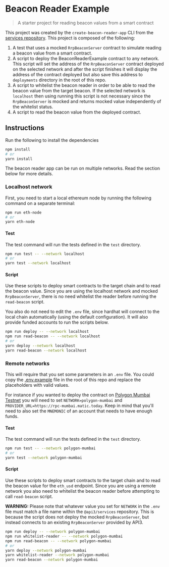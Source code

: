 # Beacon Reader Example

> A starter project for reading beacon values from a smart contract

This project was created by the `create-beacon-reader-app` CLI from the
[services repository](https://github.com/api3dao/services). This project is
composed of the following:

1. A test that uses a mocked `RrpBeaconServer` contract to simulate reading a
   beacon value from a smart contract.
2. A script to deploy the BeaconReaderExample contract to any network. This
   script will set the address of the `RrpBeaconServer` contract deployed on the
   selected network and after the script finishes it will display the address of
   the contract deployed but also save this address to `deployments` directory
   in the root of this repo.
3. A script to whitelist the beacon reader in order to be able to read the
   beacon value from the target beacon. If the selected network is `localhost`
   then using running this script is not necessary since the `RrpBeaconServer`
   is mocked and returns mocked value independently of the whitelist status.
4. A script to read the beacon value from the deployed contract.

## Instructions

Run the following to install the dependencies

```sh
npm install
# or
yarn install
```

The beacon reader app can be run on multiple networks. Read the section below
for more details.

### Localhost network

First, you need to start a local ethereum node by running the following command
on a separate terminal:

```sh
npm run eth-node
# or
yarn eth-node
```

#### Test

The test command will run the tests defined in the `test` directory.

```sh
npm run test -- --network localhost
# or
yarn test --network localhost
```

#### Script

Use these scripts to deploy smart contracts to the target chain and to read the
beacon value. Since you are using the localhost network and mocked
`RrpBeaconServer`, there is no need whitelist the reader before running the
`read-beacon` script.

You also do not need to edit the `.env` file, since hardhat will connect to the
local chain automatically (using the default configuration). It will also
provide funded accounts to run the scripts below.

```sh
npm run deploy -- --network localhost
npm run read-beacon -- --network localhost
# or
yarn deploy --network localhost
yarn read-beacon --network localhost
```

### Remote networks

This will require that you set some parameters in an `.env` file. You could copy
the [.env.example](./.env.example) file in the root of this repo and replace the
placeholders with valid values.

For instance if you wanted to deploy the contract on
[Polygon Mumbai Testnet](https://docs.polygon.technology/docs/develop/network-details/network/)
you will need to set `NETWORK=polygon-mumbai` and
`PROVIDER_URL=https://rpc-mumbai.matic.today`. Keep in mind that you'll need to
also set the `MNEMONIC` of an account that needs to have enough funds.

#### Test

The test command will run the tests defined in the `test` directory.

```sh
npm run test -- --network polygon-mumbai
# or
yarn test --network polygon-mumbai
```

#### Script

Use these scripts to deploy smart contracts to the target chain and to read the
beacon value for the `eth_usd` endpoint. Since you are using a remote network
you also need to whitelist the beacon reader before attempting to call
`read-beacon` script.

**WARNING:** Please note that whatever value you set for `NETWORK` in the `.env`
file must match a file name within the `@api3/services` repository. This is
because the script does not deploy the mocked `RrpBeaconServer`, but instead
connects to an existing `RrpBeaconServer` provided by API3.

```sh
npm run deploy -- --network polygon-mumbai
npm run whitelist-reader -- --network polygon-mumbai
npm run read-beacon -- --network polygon-mumbai
# or
yarn deploy --network polygon-mumbai
yarn whitelist-reader --network polygon-mumbai
yarn read-beacon --network polygon-mumbai
```
